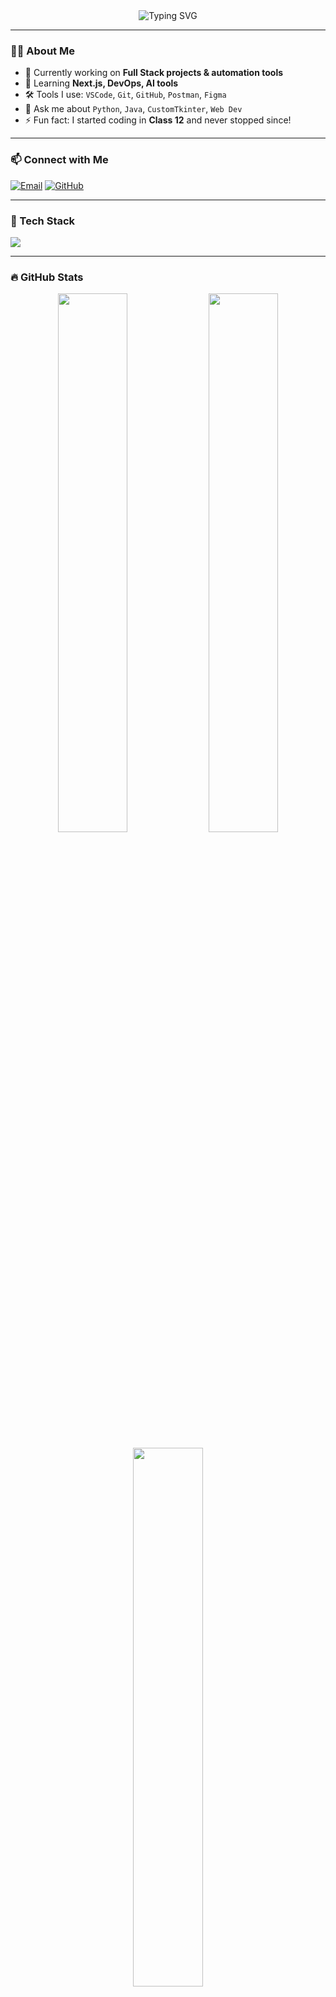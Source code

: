 <!-- HEADER SECTION -->
<div align="center">

<img src="https://readme-typing-svg.demolab.com?font=Fira+Code&size=28&duration=3000&pause=1000&color=4BC1D2&center=true&vCenter=true&width=700&lines=Hi+%F0%9F%91%8B%2C+I'm+Shubham+Loshali;Passionate+Python+%2F+Java+Developer;Loves+building+cool+projects+%F0%9F%92%BB;Open-source+Contributor+%E2%9C%A8" alt="Typing SVG" />
  
</div>

---

### 👨‍💻 About Me

- 🔭 Currently working on **Full Stack projects & automation tools**
- 🧠 Learning **Next.js, DevOps, AI tools**
- 🛠️ Tools I use: `VSCode`, `Git`, `GitHub`, `Postman`, `Figma`
- 💬 Ask me about `Python`, `Java`, `CustomTkinter`, `Web Dev`
- ⚡ Fun fact: I started coding in **Class 12** and never stopped since!

---

### 📫 Connect with Me

<p align="left">
  <a href="mailto:harshkhatri6081@gmail.com" target="_blank"><img alt="Email" src="https://img.shields.io/badge/Gmail-%23EA4335.svg?&style=for-the-badge&logo=gmail&logoColor=white"/></a>
  <a href="https://github.com/Shubham-Loshali" target="_blank"><img alt="GitHub" src="https://img.shields.io/badge/GitHub-%23121011.svg?&style=for-the-badge&logo=github&logoColor=white"/></a>
</p>

---

### 💼 Tech Stack

<p>
  <img src="https://skillicons.dev/icons?i=python,java,html,css,js,ts,react,nodejs,express,mysql,mongodb,figma,vscode,github" />
</p>

---

### 🔥 GitHub Stats

<p align="center">
  <img src="https://github-readme-streak-stats.herokuapp.com/?user=Shubham-Loshali&theme=radical" width="47%" />
  <img src="https://github-readme-stats.vercel.app/api?username=Shubham-Loshali&show_icons=true&theme=radical" width="47%"/>
</p>
<p align="center">
  <img src="https://github-readme-stats.vercel.app/api/top-langs/?username=Shubham-Loshali&layout=compact&theme=radical" width="47%"/>
</p>

---

### 📌 Featured Projects

Here are some of my favorite works:

| Project | Tech | Description |
|--------|------|-------------|
| 🎬 [**GUI-YTDownloader**](https://github.com/Shubham-Loshali/GUI-YTDownloader) | Python, CustomTkinter | GUI-based YouTube downloader (Video/Audio) |
| 🛰️ [**p2p-lab-share**](https://github.com/Shubham-Loshali/p2p-lab-share) | JS, WebRTC | Peer-to-peer file and message sharing system |
| 🧩 [**Queryon-css-custom**](https://github.com/Shubham-Loshali/Queryon-css-custom) | CSS | Custom utility-based CSS framework |
| ⏱️ [**Stopwatch**](https://github.com/Shubham-Loshali/Stopwatch) | Python | Simple stopwatch desktop app using Tkinter |

---

### 🧠 Quote of the Day

> “Code is like humor. When you have to explain it, it’s bad.” – Cory House

---

### 📈 Profile Visitors

<p align="center">
  <img src="https://komarev.com/ghpvc/?username=Shubham-Loshali&style=for-the-badge&color=blue" alt="Profile Views" />
</p>

---

